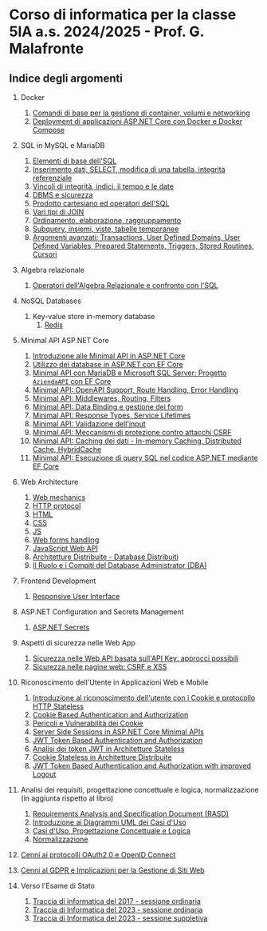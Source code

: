 # Corso di informatica per la classe 5IA a.s. 2024/2025 - Prof. G. Malafronte

## Indice degli argomenti

1. Docker
   1. [Comandi di base per la gestione di container, volumi e networking](./docker/docker-docs/getting-started/index.md)
   2. [Deployment di applicazioni ASP.NET Core con Docker e Docker Compose](./docker/docker-docs/asp-net-docker/index.md)

2. SQL in MySQL e MariaDB
    1. [Elementi di base dell'SQL](./sql/sql-docs/sql-p1/index.md)
    2. [Inserimento dati, SELECT, modifica di una tabella, integrità referenziale](./sql/sql-docs/sql-p2/index.md)
    3. [Vincoli di integrità, indici, il tempo e le date](./sql/sql-docs/sql-p3/index.md)
    4. [DBMS e sicurezza](./sql/sql-docs/sql-p4/index.md)
    5. [Prodotto cartesiano ed operatori dell'SQL](./sql/sql-docs/sql-p5/index.md)
    6. [Vari tipi di JOIN](./sql/sql-docs/sql-p6/index.md)
    7. [Ordinamento, elaborazione, raggruppamento](./sql/sql-docs/sql-p7/index.md)
    8. [Subquery, insiemi, viste, tabelle temporanee](./sql/sql-docs/sql-p8/index.md)
    9. [Argomenti avanzati: Transactions, User Defined Domains, User Defined Variables, Prepared Statements, Triggers, Stored Routines, Cursori](./sql/sql-docs/sql-p9/index.md)
3. Algebra relazionale
   1. [Operatori dell'Algebra Relazionale e confronto con l'SQL](./algebra/index.md)
4. NoSQL Databases
    1. Key-value store in-memory database
       1. [Redis](./nosqldb/redis/index.md)

5. Minimal API ASP.NET Core
    1. [Introduzione alle Minimal API in ASP.NET Core](./asp.net/api-docs/minimal-api/getting-started/index.md)
    2. [Utilizzo dei database in ASP.NET con EF Core](./asp.net/api-docs/minimal-api/use-databases-p1/index.md)
    3. [Minimal API con MariaDB e Microsoft SQL Server: Progetto `AziendaAPI` con EF Core](./asp.net/api-docs/minimal-api/use-databases-p2/index.md)
    4. [Minimal API: OpenAPI Support, Route Handling, Error Handling](./asp.net/api-docs/minimal-api/configure-api-p1/index.md)
    5. [Minimal API: Middlewares, Routing, Filters](./asp.net/api-docs/minimal-api/configure-api-p2/index.md)
    6. [Minimal API: Data Binding e gestione dei form](./asp.net/api-docs/minimal-api/configure-api-p3/index.md)
    7. [Minimal API: Response Types, Service Lifetimes](./asp.net/api-docs/minimal-api/configure-api-p4/index.md)
    8. [Minimal API: Validazione dell'input](./asp.net/api-docs/minimal-api/configure-api-p5/index.md)
    9. [Minimal API: Meccanismi di protezione contro attacchi CSRF](./asp.net/api-docs/minimal-api/configure-api-p6/index.md)
    10. [Minimal API: Caching dei dati - In-memory Caching, Distributed Cache, HybridCache](./asp.net/api-docs/minimal-api/configure-api-p7/index.md)
    11. [Minimal API: Esecuzione di query SQL nel codice ASP.NET mediante EF Core](./asp.net/api-docs/minimal-api/configure-api-p8/index.md)

6. Web Architecture
   1. [Web mechanics](./web/web-docs/web-mechanics/index.md)
   2. [HTTP protocol](./web/web-docs/http-protocol/index.md)
   3. [HTML](./web/web-docs/html/index.md)
   4. [CSS](./web/web-docs/css/index.md)
   5. [JS](./web/web-docs/js/index.md)
   6. [Web forms handling](./web/web-docs/web-forms/index.md)
   7. [JavaScript Web API](./web/web-docs/js-web-api/index.md)
   8. [Architetture Distribuite - Database Distribuiti](./web/web-docs/distributed-systems/databases/scalability-falut-tolerance/index.md)
   9. [Il Ruolo e i Compiti del Database Administrator (DBA)](./web/web-docs/distributed-systems/databases/db-administration/index.md)

7. Frontend Development
   1. [Responsive User Interface](./web/web-docs/responsive-ui/index.md)

8. ASP.NET Configuration and Secrets Management
   1. [ASP.NET Secrets](./asp.net/docs/secrets/index.md)
9. Aspetti di sicurezza nelle Web App
   1. [Sicurezza nelle Web API basata sull'API Key: approcci possibili](./web/web-docs/security/api-key/index.md)
   2. [Sicurezza nelle pagine web: CSRF e XSS](./web/web-docs/security/csrf-xss/index.md)
10. Riconoscimento dell'Utente in Applicazioni Web e Mobile
       1. [Introduzione al riconoscimento dell'utente con i Cookie e protocollo HTTP Stateless](./web/web-docs/user-identity/cookies-basic-concepts/index.md)
       2. [Cookie Based Authentication and Authorization](./web/web-docs/user-identity/cookie-based-authentication-authorization/index.md)
       3. [Pericoli e Vulnerabilità dei Cookie](./web/web-docs/user-identity/cookie-security-issues/index.md)
       4. [Server Side Sessions in ASP.NET Core Minimal APIs](./web/web-docs/user-identity/server-side-session-state-with-cookies/index.md)
       5. [JWT Token Based Authentication and Authorization](./web/web-docs/user-identity/jwt-token-based-authentication-authorization/index.md)
       6. [Analisi dei token JWT in Architetture Stateless](./web/web-docs/user-identity/stateless-token-based-authentication-architecture/index.md)
       7. [Cookie Stateless in Architetture Distribuite](./web/web-docs/user-identity/stateless-cookie-in-distributed-architecture/index.md)
       8. [JWT Token Based Authentication and Authorization with improved Logout](./web/web-docs/user-identity/jwt-token-based-authentication-authorization-with-improved-logout/index.md)

11. Analisi dei requisiti, progettazione concettuale e logica, normalizzazione (in aggiunta rispetto al libro)
    1. [Requirements Analysis and Specification Document (RASD)](./rasd/rasd-doc/index.md)
    2. [Introduzione ai Diagrammi UML dei Casi d'Uso](./rasd/uml/use-cases/index.md)
    3. [Casi d'Uso, Progettazione Concettuale e Logica](./rasd/use-cases-er-requirements/index.md)
    4. [Normalizzazione](./rasd/normalizzazione/index.md)

12. [Cenni ai protocolli OAuth2.0 e OpenID Connect](./web/web-docs/oauth-oidc/index.md)
13. [Cenni al GDPR e Implicazioni per la Gestione di Siti Web](./web/web-docs/gdpr/index.md)

14. Verso l'Esame di Stato
    1. [Traccia di informatica del 2017 - sessione ordinaria](./esame/tracce-svolte/2017/ordinaria/index.md)
    2. [Traccia di Informatica del 2023 - sessione ordinaria](./esame/tracce-svolte/2023/ordinaria/index.md)
    3. [Traccia di Informatica del 2023 - sessione suppletiva](./esame/tracce-svolte/2023/suppletiva/index.md)
